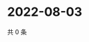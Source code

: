 # 2022-08-03

共 0 条

<!-- BEGIN WEIBO -->
<!-- 最后更新时间 Wed Aug 03 2022 15:15:34 GMT+0800 (China Standard Time) -->

<!-- END WEIBO -->
